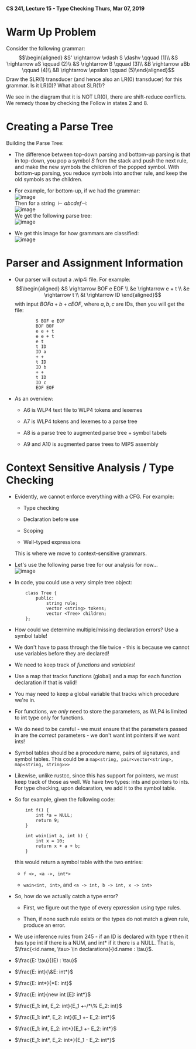 **CS 241, Lecture 15 - Type Checking** **Thurs, Mar 07, 2019**

Warm Up Problem
===============

Consider the following grammar: $$\begin{aligned}
    &S' \rightarrow \vdash S \dashv \qquad (1)\\
    &S \rightarrow aS \qquad (2)\\
    &S \rightarrow B \qquad (3)\\
    &B \rightarrow aBb \qquad (4)\\
    &B \rightarrow \epsilon \qquad (5)\end{aligned}$$ Draw the SLR(1)
transducer (and hence also an LR(0) transducer) for this grammar. Is it
LR(0)? What about SLR(1)?

We see in the diagram that it is NOT LR(0), there are shift-reduce
conflicts. We remedy those by checking the Follow in states 2 and 8.

Creating a Parse Tree
=====================

Building the Parse Tree:

-   The difference between top-down parsing and bottom-up parsing is
    that in top-down, you pop a symbol $S$ from the stack and push the
    next rule, and make the new symbols the children of the popped
    symbol. With bottom-up parsing, you reduce symbols into another
    rule, and keep the old symbols as the children.

-   For example, for bottom-up, if we had the grammar:\
    ![image](bottom_up_grammar.png)\
    Then for a string $\vdash abcdef \dashv$:\
    ![image](bottom_up_table.png)\
    We get the following parse tree:\
    ![image](bottom_up_parse_tree.png)

-   We get this image for how grammars are classified:\
    ![image](grammar_pic.png)

Parser and Assignment Information
=================================

-   Our parser will output a .wlp4i file. For example: $$\begin{aligned}
                &S \rightarrow BOF e EOF \\
                &e \rightarrow e + t \\
                &e \rightarrow t \\
                &t \rightarrow ID
            \end{aligned}$$ with input $BOF a + b + c EOF$, where
    $a, b, c$ are IDs, then you will get the file:

    ``` {mathescape="" numbers="none" breaklines="true"}
            S BOF e EOF
            BOF BOF
            e e + t
            e e + t
            e t
            t ID
            ID a
            + +
            t ID
            ID b
            + +
            t ID
            ID c
            EOF EOF
    ```

-   As an overview:

    -   A6 is WLP4 text file to WLP4 tokens and lexemes

    -   A7 is WLP4 tokens and lexemes to a parse tree

    -   A8 is a parse tree to augmented parse tree + symbol tabels

    -   A9 and A10 is augmented parse trees to MIPS assembly

Context Sensitive Analysis / Type Checking
==========================================

-   Evidently, we cannot enforce everything with a CFG. For example:

    -   Type checking

    -   Declaration before use

    -   Scoping

    -   Well-typed expressions

    This is where we move to context-sensitive grammars.

-   Let's use the following parse tree for our analysis for now\...\
    ![image](parse_tree.png)

-   In code, you could use a *very* simple tree object:

    ``` {mathescape="" numbers="none" breaklines="true"}
        class Tree {
            public:
                string rule;
                vector <string> tokens;
                vector <Tree> children;
        };
    ```

-   How could we determine multiple/missing declaration errors? Use a
    symbol table!

-   We don't have to pass through the file twice - this is because we
    cannot use variables before they are declared!

-   We need to keep track of *functions* and *variables*!

-   Use a map that tracks functions (global) and a map for each function
    declaration if that is valid!

-   You may need to keep a global variable that tracks which procedure
    we're in.

-   For functions, we *only* need to store the parameters, as WLP4 is
    limited to int type only for functions.

-   We do need to be careful - we must ensure that the parameters passed
    in are the *correct* parameters - we don't want int pointers if we
    want ints!

-   Symbol tables should be a procedure name, pairs of signatures, and
    symbol tables. This could be a
    `map<string, pair<vector<string>, map<string, string>>>`

-   Likewise, unlike rustcc, since this has support for pointers, we
    must keep track of those as well. We have two types: ints and
    pointers to ints. For type checking, upon delcaration, we add it to
    the symbol table.

-   So for example, given the following code:

    ``` {mathescape="" numbers="none" breaklines="true"}
        int f() {
            int *a = NULL;
            return 9;
        }

        int wain(int a, int b) {
            int x = 10;
            return x + a + b;
        }
    ```

    this would return a symbol table with the two entries:

    -   `f <>, <a ->, int*>`

    -   `wain<int, int>`, and `<a -> int, b -> int, x -> int>`

-   So, how do we actually catch a type error?

    -   First, we figure out the type of every epxression using type
        rules.

    -   Then, if none such rule exists or the types do not match a given
        rule, produce an error.

-   We use inference rules from 245 - if an ID is declared with type
    $\tau$ then it has type int if there is a NUM, and int\* if it there
    is a NULL. That is,
    $\frac{<id.name, \tau> \in declarations}{id.name : \tau}$.

-   $\frac{E: \tau}{(E) : \tau}$

-   $\frac{E: int}{\&E: int*}$

-   $\frac{E: int*}{*E: int}$

-   $\frac{E: int}{new int [E]: int*}$

-   $\frac{E_1: int, E_2: int}{E_1 +-/*\% E_2: int}$

-   $\frac{E_1: int*, E_2: int}{E_1 +- E_2: int*}$

-   $\frac{E_1: int, E_2: int*}{E_1 +- E_2: int*}$

-   $\frac{E_1: int*, E_2: int*}{E_1 - E_2: int*}$
